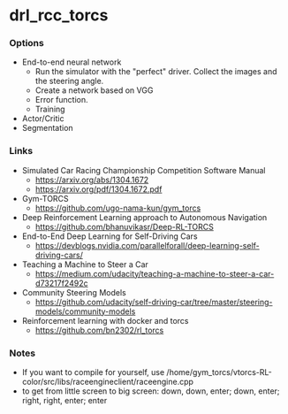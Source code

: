 # drl_rcc_torcs

### Options

* End-to-end neural network
  * Run the simulator with the "perfect" driver. Collect the images and the steering angle.
  * Create a network based on VGG
  * Error function.
  * Training
* Actor/Critic
* Segmentation

### Links

* Simulated Car Racing Championship Competition Software Manual
  * https://arxiv.org/abs/1304.1672
  * https://arxiv.org/pdf/1304.1672.pdf
* Gym-TORCS
  * https://github.com/ugo-nama-kun/gym_torcs
* Deep Reinforcement Learning approach to Autonomous Navigation
  * https://github.com/bhanuvikasr/Deep-RL-TORCS
* End-to-End Deep Learning for Self-Driving Cars
  * https://devblogs.nvidia.com/parallelforall/deep-learning-self-driving-cars/
* Teaching a Machine to Steer a Car
  * https://medium.com/udacity/teaching-a-machine-to-steer-a-car-d73217f2492c
* Community Steering Models
  * https://github.com/udacity/self-driving-car/tree/master/steering-models/community-models
* Reinforcement learning with docker and torcs
  * https://github.com/bn2302/rl_torcs

### Notes

* If you want to compile for yourself, use /home/gym_torcs/vtorcs-RL-color/src/libs/raceengineclient/raceengine.cpp
* to get from little screen to big screen: down, down, enter; down, enter; right, right, enter; enter

